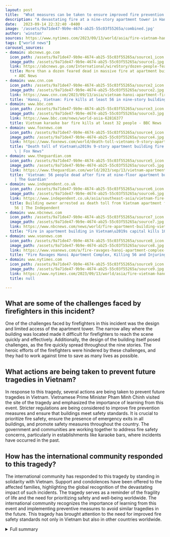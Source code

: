 ```yaml
---
layout: post
title:  "What measures can be taken to ensure improved fire prevention and firefighting in high-rise buildings?"
description: "A devastating fire at a nine-story apartment tower in Hanoi, Vietnam has claimed numerous lives and left many injured. The incident occurred just days after President Biden's visit to the country, raising questions about the role of the government in ensuring fire safety."
date:   2023-09-14 22:32:40 -0400
image: '/assets/9a71de47-9b9e-4674-ab25-55c03f55265a/combined.jpg'
author: 'winston'
sources: https://www.nytimes.com/2023/09/13/world/asia/fire-vietnam-hanoi-apartment.html https://abcnews.go.com/International/wireStory/dozen-people-feared-dead-massive-fire-apartment-building-103142949 https://www.cnn.com/2023/09/13/asia/vietnam-hanoi-apartment-fire-intl-hnk/index.html https://www.bbc.com/news/world-asia-62816377 https://www.foxnews.com/world/death-toll-vietnams-9-story-apartment-building-fire-climbs-56 https://www.theguardian.com/world/2023/sep/13/vietnam-apartment-fire-hanoi-deaths https://www.independent.co.uk/asia/southeast-asia/vietnam-fire-arrest-death-toll-b2411297.html https://www.nbcnews.com/news/world/fire-apartment-building-vietnam-hanoi-rcna104789 https://www.voanews.com/a/fire-ravages-hanoi-apartment-complex-killing-56-injuring-dozens-/7266672.html
tags: ["world news"]
carousel_sources:
- domain: abcnews.go.com
  icon_path: /assets/9a71de47-9b9e-4674-ab25-55c03f55265a/source1_icon.jpg
  image_path: /assets/9a71de47-9b9e-4674-ab25-55c03f55265a/source1.jpg
  link: https://abcnews.go.com/International/wireStory/dozen-people-feared-dead-massive-fire-apartment-building-103142949
  title: More than a dozen feared dead in massive fire at apartment building in Hanoi
    - ABC News
- domain: www.cnn.com
  icon_path: /assets/9a71de47-9b9e-4674-ab25-55c03f55265a/source2_icon.jpg
  image_path: /assets/9a71de47-9b9e-4674-ab25-55c03f55265a/source2.jpg
  link: https://www.cnn.com/2023/09/13/asia/vietnam-hanoi-apartment-fire-intl-hnk/index.html
  title: 'Hanoi, Vietnam: Fire kills at least 56 in nine-story building | CNN'
- domain: www.bbc.com
  icon_path: /assets/9a71de47-9b9e-4674-ab25-55c03f55265a/source3_icon.jpg
  image_path: /assets/9a71de47-9b9e-4674-ab25-55c03f55265a/source3.jpg
  link: https://www.bbc.com/news/world-asia-62816377
  title: Vietnam karaoke bar fire kills at least 32 people - BBC News
- domain: www.foxnews.com
  icon_path: /assets/9a71de47-9b9e-4674-ab25-55c03f55265a/source4_icon.jpg
  image_path: /assets/9a71de47-9b9e-4674-ab25-55c03f55265a/source4.jpg
  link: https://www.foxnews.com/world/death-toll-vietnams-9-story-apartment-building-fire-climbs-56
  title: "Death toll of Vietnam\u2019s 9-story apartment building fire climbs to 56\
    \ | Fox News"
- domain: www.theguardian.com
  icon_path: /assets/9a71de47-9b9e-4674-ab25-55c03f55265a/source5_icon.jpg
  image_path: /assets/9a71de47-9b9e-4674-ab25-55c03f55265a/source5.jpg
  link: https://www.theguardian.com/world/2023/sep/13/vietnam-apartment-fire-hanoi-deaths
  title: 'Vietnam: 56 people dead after fire at nine-floor apartment building | Vietnam
    | The Guardian'
- domain: www.independent.co.uk
  icon_path: /assets/9a71de47-9b9e-4674-ab25-55c03f55265a/source6_icon.jpg
  image_path: /assets/9a71de47-9b9e-4674-ab25-55c03f55265a/source6.jpg
  link: https://www.independent.co.uk/asia/southeast-asia/vietnam-fire-arrest-death-toll-b2411297.html
  title: Building owner arrested as death toll from Vietnam apartment fire soars to
    56 | The Independent
- domain: www.nbcnews.com
  icon_path: /assets/9a71de47-9b9e-4674-ab25-55c03f55265a/source7_icon.jpg
  image_path: /assets/9a71de47-9b9e-4674-ab25-55c03f55265a/source7.jpg
  link: https://www.nbcnews.com/news/world/fire-apartment-building-vietnam-hanoi-rcna104789
  title: "Fire in apartment building in Vietnam\u2019s capital kills 10"
- domain: www.voanews.com
  icon_path: /assets/9a71de47-9b9e-4674-ab25-55c03f55265a/source8_icon.jpg
  image_path: /assets/9a71de47-9b9e-4674-ab25-55c03f55265a/source8.jpg
  link: https://www.voanews.com/a/fire-ravages-hanoi-apartment-complex-killing-56-injuring-dozens-/7266672.html
  title: "Fire Ravages Hanoi Apartment Complex, Killing 56 and Injuring Dozens\_"
- domain: www.nytimes.com
  icon_path: /assets/9a71de47-9b9e-4674-ab25-55c03f55265a/source9_icon.jpg
  image_path: /assets/9a71de47-9b9e-4674-ab25-55c03f55265a/source9.jpg
  link: https://www.nytimes.com/2023/09/13/world/asia/fire-vietnam-hanoi-apartment.html
  title: null

---
```


## What are some of the challenges faced by firefighters in this incident?
One of the challenges faced by firefighters in this incident was the design and limited access of the apartment tower. The narrow alley where the building was located made it difficult for firefighters to reach the scene quickly and effectively. Additionally, the design of the building itself posed challenges, as the fire quickly spread throughout the nine stories. The heroic efforts of the firefighters were hindered by these challenges, and they had to work against time to save as many lives as possible.

## What actions are being taken to prevent future tragedies in Vietnam?
In response to this tragedy, several actions are being taken to prevent future tragedies in Vietnam. Vietnamese Prime Minister Pham Minh Chinh visited the site of the tragedy and emphasized the importance of learning from this event. Stricter regulations are being considered to improve fire prevention measures and ensure that buildings meet safety standards. It is crucial to prioritize fire safety, ensure the presence of emergency exits in all buildings, and promote safety measures throughout the country. The government and communities are working together to address fire safety concerns, particularly in establishments like karaoke bars, where incidents have occurred in the past.

## How has the international community responded to this tragedy?
The international community has responded to this tragedy by standing in solidarity with Vietnam. Support and condolences have been offered to the affected families, highlighting the global recognition of the devastating impact of such incidents. The tragedy serves as a reminder of the fragility of life and the need for prioritizing safety and well-being worldwide. The international community recognizes the importance of learning from this event and implementing preventive measures to avoid similar tragedies in the future. This tragedy has brought attention to the need for improved fire safety standards not only in Vietnam but also in other countries worldwide.



<details>
  <summary>Full summary</summary>
<p>A tragic fire broke out at a nine-story apartment tower in Hanoi, Vietnam, resulting in the loss of numerous lives and leaving many injured. The devastating incident occurred just two days after President Biden's visit to Vietnam, during which a strategic deal was made with the country in response to concerns over China's ambitions in the region.</p>
<p>The fire, which started late in the evening, quickly engulfed the building, creating a nightmarish scene of thick smoke and intense flames. Authorities have reported that at least 56 people lost their lives in the blaze, while another 37 individuals were injured and more than 100 were rescued.</p>
<p>The cause of the fire is currently under investigation, but witnesses have described the chaotic moments as residents scrambled to escape the towering inferno. Some victims tragically resorted to jumping from the upper floors to avoid the engulfing flames, highlighting the desperate measures they took in the face of imminent danger.</p>
<p>The apartment tower, located in a narrow alley, presented challenges for firefighters and rescue operations. Their heroic efforts to contain the fire and save as many lives as possible were hindered by the building's design and limited access. It was a race against time as the flames continued to spread, claiming the lives of both adults and children.</p>
<p>News footage and images from the scene show the blackened walls of the building, twisted wires, and charred remains of motorbikes and bicycles. The aftermath of the fire serves as a stark reminder of the devastating consequences of such incidents and the urgent need for improved fire prevention and firefighting measures.</p>
<p>Vietnamese Prime Minister Pham Minh Chinh visited the site of the tragedy to express his condolences to the families of the victims. He emphasized the importance of learning from this heartbreaking event and implementing stricter regulations to prevent future tragedies.</p>
<p>This isn't the first time Vietnam has witnessed such a deadly fire. Just last year, a fire at a karaoke parlor in Binh Duong province claimed the lives of 32 people. The frequency of such incidents in the country's karaoke bars is deeply concerning and requires comprehensive action to address fire safety standards.</p>
<p>As the investigation into the Hanoi apartment tower fire continues, the nation mourns the loss of innocent lives and hopes for swift justice for those responsible. The tragedy serves as a wake-up call for the government and communities alike to prioritize fire prevention, ensure adequate emergency exits, and promote safety measures in all buildings.</p>
<p>The international community stands in solidarity with Vietnam during this trying time, offering support and condolences to the affected families. This devastating incident reminds us all of the fragility of life and the need to prioritize the safety and well-being of individuals in every corner of the world.</p>
</details>
